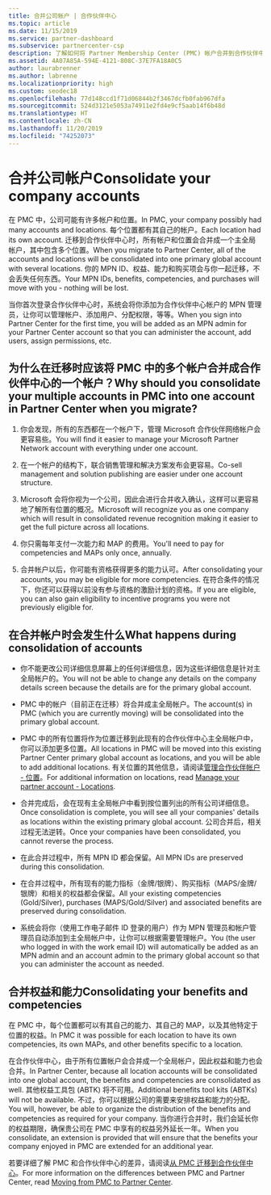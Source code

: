 ```yaml
---
title: 合并公司帐户 | 合作伙伴中心
ms.topic: article
ms.date: 11/15/2019
ms.service: partner-dashboard
ms.subservice: partnercenter-csp
description: 了解如何将 Partner Membership Center (PMC) 帐户合并到合作伙伴中心的一个帐户中。 这是从 PMC 迁移到合作伙伴中心时可执行的操作。
ms.assetid: 4A07A85A-594E-4121-808C-37E7FA18A0C5
author: laurabrenner
ms.author: labrenne
ms.localizationpriority: high
ms.custom: seodec18
ms.openlocfilehash: 77d148ccd1f71d06844b2f3467dcfb0fab967dfa
ms.sourcegitcommit: 524d3121e5053a74911e2fd4e9cf5aab14f6b48d
ms.translationtype: HT
ms.contentlocale: zh-CN
ms.lasthandoff: 11/20/2019
ms.locfileid: "74252073"
---
```

# <a name="consolidate-your-company-accounts"></a><span data-ttu-id="c71c7-104">合并公司帐户</span><span class="sxs-lookup"><span data-stu-id="c71c7-104">Consolidate your company accounts</span></span>

<span data-ttu-id="c71c7-105">在 PMC 中，公司可能有许多帐户和位置。</span><span class="sxs-lookup"><span data-stu-id="c71c7-105">In PMC, your company possibly had many accounts and locations.</span></span> <span data-ttu-id="c71c7-106">每个位置都有其自己的帐户。</span><span class="sxs-lookup"><span data-stu-id="c71c7-106">Each location had its own account.</span></span> <span data-ttu-id="c71c7-107">迁移到合作伙伴中心时，所有帐户和位置会合并成一个主全局帐户，其中包含多个位置。</span><span class="sxs-lookup"><span data-stu-id="c71c7-107">When you migrate to Partner Center, all of the accounts and locations will be consolidated into one primary global account with several locations.</span></span> <span data-ttu-id="c71c7-108">你的 MPN ID、权益、能力和购买项会与你一起迁移，不会丢失任何东西。</span><span class="sxs-lookup"><span data-stu-id="c71c7-108">Your MPN IDs, benefits, competencies, and purchases will move with you - nothing will be lost.</span></span> 

<span data-ttu-id="c71c7-109">当你首次登录合作伙伴中心时，系统会将你添加为合作伙伴中心帐户的 MPN 管理员，让你可以管理帐户、添加用户、分配权限，等等。</span><span class="sxs-lookup"><span data-stu-id="c71c7-109">When you sign into Partner Center for the first time, you will be added as an MPN admin for your Partner Center account so that you can administer the account, add users, assign permissions, etc.</span></span> 

## <a name="why-should-you-consolidate-your-multiple-accounts-in-pmc-into-one-account-in-partner-center-when-you-migrate"></a><span data-ttu-id="c71c7-110">为什么在迁移时应该将 PMC 中的多个帐户合并成合作伙伴中心的一个帐户？</span><span class="sxs-lookup"><span data-stu-id="c71c7-110">Why should you consolidate your multiple accounts in PMC into one account in Partner Center when you migrate?</span></span>

1. <span data-ttu-id="c71c7-111">你会发现，所有的东西都在一个帐户下，管理 Microsoft 合作伙伴网络帐户会更容易些。</span><span class="sxs-lookup"><span data-stu-id="c71c7-111">You will find it easier to manage your Microsoft Partner Network account with everything under one account.</span></span>

2. <span data-ttu-id="c71c7-112">在一个帐户的结构下，联合销售管理和解决方案发布会更容易。</span><span class="sxs-lookup"><span data-stu-id="c71c7-112">Co-sell management and solution publishing are easier under one account structure.</span></span>

3. <span data-ttu-id="c71c7-113">Microsoft 会将你视为一个公司，因此会进行合并收入确认，这样可以更容易地了解所有位置的概况。</span><span class="sxs-lookup"><span data-stu-id="c71c7-113">Microsoft will recognize you as one company which will result in consolidated revenue recognition making it easier to get the full picture across all locations.</span></span>  

4. <span data-ttu-id="c71c7-114">你只需每年支付一次能力和 MAP 的费用。</span><span class="sxs-lookup"><span data-stu-id="c71c7-114">You'll need to pay for competencies and MAPs only once, annually.</span></span>

5. <span data-ttu-id="c71c7-115">合并帐户以后，你可能有资格获得更多的能力认可。</span><span class="sxs-lookup"><span data-stu-id="c71c7-115">After consolidating your accounts, you may be eligible for more competencies.</span></span> <span data-ttu-id="c71c7-116">在符合条件的情况下，你还可以获得以前没有参与资格的激励计划的资格。</span><span class="sxs-lookup"><span data-stu-id="c71c7-116">If you are eligible, you can also gain eligibility to incentive programs you were not previously eligible for.</span></span>


## <a name="what-happens-during-consolidation-of-accounts"></a><span data-ttu-id="c71c7-117">在合并帐户时会发生什么</span><span class="sxs-lookup"><span data-stu-id="c71c7-117">What happens during consolidation of accounts</span></span>

- <span data-ttu-id="c71c7-118">你不能更改公司详细信息屏幕上的任何详细信息，因为这些详细信息是针对主全局帐户的。</span><span class="sxs-lookup"><span data-stu-id="c71c7-118">You will not be able to change any details on the company details screen because the details are for the primary global account.</span></span> 

- <span data-ttu-id="c71c7-119">PMC 中的帐户（目前正在迁移）将合并成主全局帐户。</span><span class="sxs-lookup"><span data-stu-id="c71c7-119">The account(s) in PMC (which you are currently moving) will be consolidated into the primary global account.</span></span> 

- <span data-ttu-id="c71c7-120">PMC 中的所有位置将作为位置迁移到此现有的合作伙伴中心主全局帐户中，你可以添加更多位置。</span><span class="sxs-lookup"><span data-stu-id="c71c7-120">All locations in PMC will be moved into this existing Partner Center primary global account as locations, and you will be able to add additional locations.</span></span> <span data-ttu-id="c71c7-121">有关位置的其他信息，请阅读[管理合作伙伴帐户 - 位置](manage-locations.md)。</span><span class="sxs-lookup"><span data-stu-id="c71c7-121">For additional information on locations, read  [Manage your partner account - Locations](manage-locations.md).</span></span>

- <span data-ttu-id="c71c7-122">合并完成后，会在现有主全局帐户中看到按位置列出的所有公司详细信息。</span><span class="sxs-lookup"><span data-stu-id="c71c7-122">Once consolidation is complete, you will see all your companies' details as locations within the existing primary global account.</span></span> <span data-ttu-id="c71c7-123">公司合并后，相关过程无法逆转。</span><span class="sxs-lookup"><span data-stu-id="c71c7-123">Once your companies have been consolidated, you cannot reverse the process.</span></span>

- <span data-ttu-id="c71c7-124">在此合并过程中，所有 MPN ID 都会保留。</span><span class="sxs-lookup"><span data-stu-id="c71c7-124">All MPN IDs are preserved during this consolidation.</span></span>

- <span data-ttu-id="c71c7-125">在合并过程中，所有现有的能力指标（金牌/银牌）、购买指标（MAPS/金牌/银牌）和相关的权益都会保留。</span><span class="sxs-lookup"><span data-stu-id="c71c7-125">All your existing competencies (Gold/Silver), purchases (MAPS/Gold/Silver) and associated benefits are preserved during consolidation.</span></span>

- <span data-ttu-id="c71c7-126">系统会将你（使用工作电子邮件 ID 登录的用户）作为 MPN 管理员和帐户管理员自动添加到主全局帐户中，让你可以根据需要管理帐户。</span><span class="sxs-lookup"><span data-stu-id="c71c7-126">You (the user who logged in with the work email ID) will automatically be added as an MPN admin and an account admin to the primary global account so that you can administer the account as needed.</span></span> 


## <a name="consolidating-your-benefits-and-competencies"></a><span data-ttu-id="c71c7-127">合并权益和能力</span><span class="sxs-lookup"><span data-stu-id="c71c7-127">Consolidating your benefits and competencies</span></span>

<span data-ttu-id="c71c7-128">在 PMC 中，每个位置都可以有其自己的能力、其自己的 MAP，以及其他特定于位置的权益。</span><span class="sxs-lookup"><span data-stu-id="c71c7-128">In PMC it was possible for each location to have its own competencies, its own MAPs, and other benefits specific to a location.</span></span>

<span data-ttu-id="c71c7-129">在合作伙伴中心，由于所有位置帐户会合并成一个全局帐户，因此权益和能力也会合并。</span><span class="sxs-lookup"><span data-stu-id="c71c7-129">In Partner Center, because all location accounts will be consolidated into one global account, the benefits and competencies are consolidated as well.</span></span> <span data-ttu-id="c71c7-130">其他权益工具包 (ABTK) 将不可用。</span><span class="sxs-lookup"><span data-stu-id="c71c7-130">Additional benefits tool kits (ABTKs) will not be available.</span></span> <span data-ttu-id="c71c7-131">不过，你可以根据公司的需要来安排权益和能力的分配。</span><span class="sxs-lookup"><span data-stu-id="c71c7-131">You will, however, be able to organize the distribution of the benefits and competencies as required for your company.</span></span> <span data-ttu-id="c71c7-132">当你进行合并时，我们会延长你的权益期限，确保贵公司在 PMC 中享有的权益另外延长一年。</span><span class="sxs-lookup"><span data-stu-id="c71c7-132">When you consolidate, an extension is provided that will ensure that the benefits your company enjoyed in PMC are extended for an additional year.</span></span>

<span data-ttu-id="c71c7-133">若要详细了解 PMC 和合作伙伴中心的差异，请阅读[从 PMC 迁移到合作伙伴中心](guide-to-migration.md)。</span><span class="sxs-lookup"><span data-stu-id="c71c7-133">For more information on the differences between PMC and Partner Center, read [Moving from PMC to Partner Center](guide-to-migration.md).</span></span>

